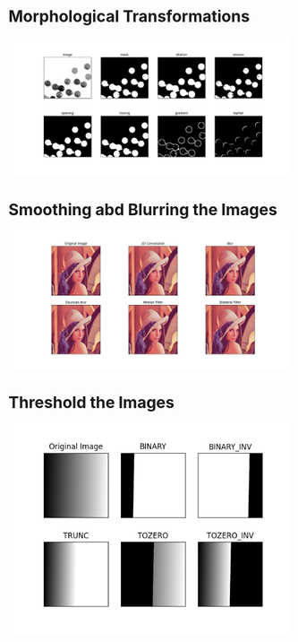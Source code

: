 # Morphological Transformations
<img src="morphological_transformations.png">

# Smoothing abd Blurring the Images
<img src="smoothing_and_bluring.png">

# Threshold the Images
<img src="threshold_matplotlib.png">